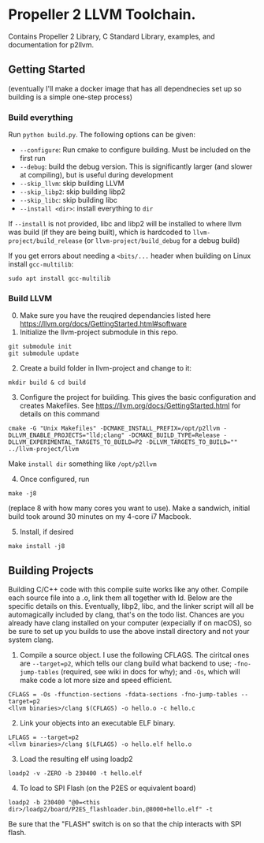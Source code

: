 # Propeller 2 LLVM Toolchain.
Contains Propeller 2 Library, C Standard Library, examples, and documentation for p2llvm.

## Getting Started
(eventually I'll make a docker image that has all dependnecies set up so building is a simple one-step process)

### Build everything
Run `python build.py`. The following options can be given: 
- `--configure`: Run cmake to configure building. Must be included on the first run
- `--debug`: build the debug version. This is significantly larger (and slower at compiling), but is useful during development
- `--skip_llvm`: skip building LLVM
- `--skip_libp2`: skip building libp2
- `--skip_libc`: skip building libc
- `--install <dir>`: install everything to `dir`

If `--install` is not provided, libc and libp2 will be installed to where llvm was build (if they are being built), which is hardcoded to `llvm-project/build_release` (or `llvm-project/build_debug` for a debug build)

If you get errors about needing a `<bits/...` header when building on Linux install `gcc-multilib`:
```
sudo apt install gcc-multilib
```

### Build LLVM
0. Make sure you have the reuqired dependancies listed here https://llvm.org/docs/GettingStarted.html#software
1. Initialize the llvm-project submodule in this repo.
```
git submodule init
git submodule update
```
2. Create a build folder in llvm-project and change to it: 
```
mkdir build & cd build
```
3. Configure the project for building. This gives the basic configuration and creates Makefiles. See https://llvm.org/docs/GettingStarted.html for details on this command
``` 
cmake -G "Unix Makefiles" -DCMAKE_INSTALL_PREFIX=/opt/p2llvm -DLLVM_ENABLE_PROJECTS="lld;clang" -DCMAKE_BUILD_TYPE=Release -DLLVM_EXPERIMENTAL_TARGETS_TO_BUILD=P2 -DLLVM_TARGETS_TO_BUILD="" ../llvm-project/llvm
```
Make `install dir` something like `/opt/p2llvm`

4. Once configured, run 
```
make -j8
``` 
(replace 8 with how many cores you want to use). Make a sandwich, initial build took around 30 minutes on my 4-core i7 Macbook.

5. Install, if desired 
```
make install -j8
```

## Building Projects
Building C/C++ code with this compile suite works like any other. Compile each source file into a .o, link them all together with ld. Below are the specific details on this. Eventually, libp2, libc, and the linker script will all be automagically included by clang, that's on the todo list. Chances are you already have clang installed on your computer (expecially if on macOS), so be sure to set up you builds to use the above install directory and not your system clang.


1. Compile a source object. I use the following CFLAGS. The ciritcal ones are `--target=p2`, which tells our clang build what backend to use; `-fno-jump-tables` (required, see wiki in docs for why); and `-Os`, which will make code a lot more size and speed efficient.
```
CFLAGS = -Os -ffunction-sections -fdata-sections -fno-jump-tables --target=p2
<llvm binaries>/clang $(CFLAGS) -o hello.o -c hello.c
```
2. Link your objects into an executable ELF binary. 
```
LFLAGS = --target=p2
<llvm binaries>/clang $(LFLAGS) -o hello.elf hello.o
```
3. Load the resulting elf using loadp2
```
loadp2 -v -ZERO -b 230400 -t hello.elf
```
4. To load to SPI Flash (on the P2ES or equivalent board)
```
loadp2 -b 230400 "@0=<this dir>/loadp2/board/P2ES_flashloader.bin,@8000+hello.elf" -t
```
Be sure that the "FLASH" switch is on so that the chip interacts with SPI flash. 
